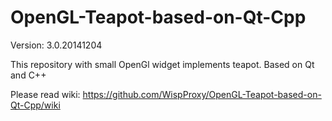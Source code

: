 OpenGL-Teapot-based-on-Qt-Cpp
=============================

Version: 3.0.20141204

This repository with small OpenGl widget implements teapot. Based on Qt and C++

Please read wiki: https://github.com/WispProxy/OpenGL-Teapot-based-on-Qt-Cpp/wiki

